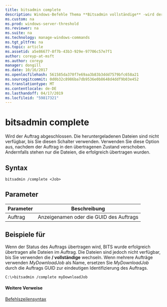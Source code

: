 ```yaml
---
title: bitsadmin complete
description: Windows-Befehle Thema **Bitsadmin vollständige** -wird der Auftrag abgeschlossen. Die heruntergeladenen Dateien sind nicht verfügbar, bis Sie diesen Schalter verwenden.
ms.custom: na
ms.prod: windows-server-threshold
ms.reviewer: na
ms.suite: na
ms.technology: manage-windows-commands
ms.tgt_pltfrm: na
ms.topic: article
ms.assetid: a5e86677-8f7b-43b3-929e-97706c57e7f1
author: coreyp-at-msft
ms.author: coreyp
manager: dongill
ms.date: 10/16/2017
ms.openlocfilehash: 561585da370f7e69aa3b83b3ddd7579bfc658a21
ms.sourcegitcommit: 0d0b32c8986ba7db9536e0b8648d4ddf9b03e452
ms.translationtype: MT
ms.contentlocale: de-DE
ms.lasthandoff: 04/17/2019
ms.locfileid: "59817321"
---
```

# <a name="bitsadmin-complete"></a>bitsadmin complete

Wird der Auftrag abgeschlossen. Die heruntergeladenen Dateien sind nicht verfügbar, bis Sie diesen Schalter verwenden. Verwenden Sie diese Option aus, nachdem der Auftrag in den übertragenen Zustand verschoben. Andernfalls stehen nur die Dateien, die erfolgreich übertragen wurden.

## <a name="syntax"></a>Syntax

```
bitsadmin /complete <Job>
```

## <a name="parameters"></a>Parameter

|Parameter|Beschreibung|
|---------|-----------|
|Auftrag|Anzeigenamen oder die GUID des Auftrags|

## <a name="BKMK_examples"></a>Beispiele für

Wenn der Status des Auftrags übertragen wird, BITS wurde erfolgreich übertragen alle Dateien im Auftrag. Die Dateien sind jedoch nicht verfügbar, bis Sie verwenden die **/ vollständige** wechseln. Wenn mehrere Aufträge verwenden *MyDownloadJob* als Name, ersetzen Sie *MyDownloadJob* durch die Auftrags GUID zur eindeutigen Identifizierung des Auftrags.
```
C:\>bitsadmin /complete myDownloadJob
```

#### <a name="additional-references"></a>Weitere Verweise

[Befehlszeilensyntax](command-line-syntax-key.md)